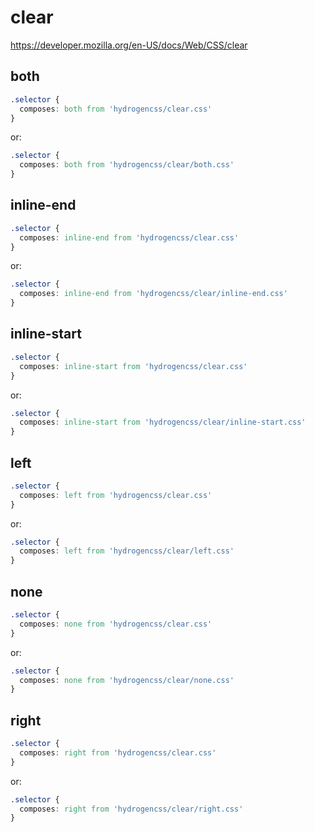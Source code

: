 # clear

https://developer.mozilla.org/en-US/docs/Web/CSS/clear

## both
```css
.selector {
  composes: both from 'hydrogencss/clear.css'
}
```

or:
```css
.selector {
  composes: both from 'hydrogencss/clear/both.css'
}
```

## inline-end
```css
.selector {
  composes: inline-end from 'hydrogencss/clear.css'
}
```

or:
```css
.selector {
  composes: inline-end from 'hydrogencss/clear/inline-end.css'
}
```

## inline-start
```css
.selector {
  composes: inline-start from 'hydrogencss/clear.css'
}
```

or:
```css
.selector {
  composes: inline-start from 'hydrogencss/clear/inline-start.css'
}
```

## left
```css
.selector {
  composes: left from 'hydrogencss/clear.css'
}
```

or:
```css
.selector {
  composes: left from 'hydrogencss/clear/left.css'
}
```

## none
```css
.selector {
  composes: none from 'hydrogencss/clear.css'
}
```

or:
```css
.selector {
  composes: none from 'hydrogencss/clear/none.css'
}
```

## right
```css
.selector {
  composes: right from 'hydrogencss/clear.css'
}
```

or:
```css
.selector {
  composes: right from 'hydrogencss/clear/right.css'
}
```

